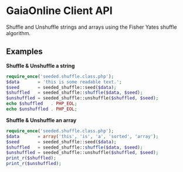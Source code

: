 # GaiaOnline Client API
Shuffle and Unshuffle strings and arrays using the Fisher Yates shuffle algorithm.

## Examples
**Shuffle & Unshuffle a string**
```PHP
require_once('seeded.shuffle.class.php');
$data       = 'this is some readable text.';
$seed       = seeded_shuffle::seed($data);
$shuffled   = seeded_shuffle::shuffle($data, $seed);
$unshuffled = seeded_shuffle::unshuffle($shuffled, $seed);
echo $shuffled   . PHP_EOL;
echo $unshuffled . PHP_EOL;
```
**Shuffle & Unshuffle an array**
```PHP
require_once('seeded.shuffle.class.php');
$data       = array('this', 'is', 'a', 'sorted', 'array');
$seed       = seeded_shuffle::seed($data);
$shuffled   = seeded_shuffle::shuffle($data, $seed);
$unshuffled = seeded_shuffle::unshuffle($shuffled, $seed);
print_r($shuffled);
print_r($unshuffled);
```
